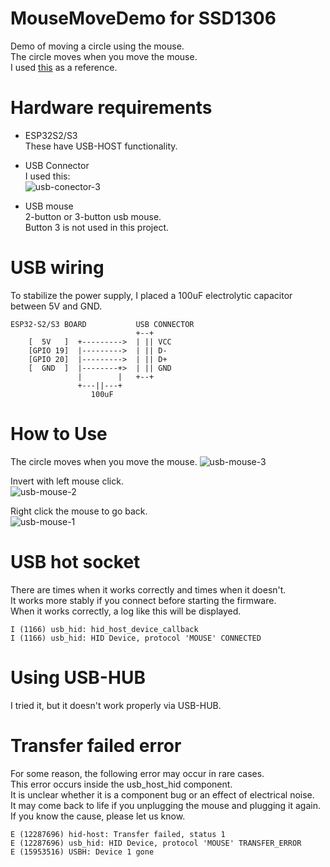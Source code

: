 # MouseMoveDemo for SSD1306
Demo of moving a circle using the mouse.   
The circle moves when you move the mouse.   
I used [this](https://github.com/espressif/esp-idf/tree/master/examples/peripherals/usb/host/hid) as a reference.   

# Hardware requirements

- ESP32S2/S3   
 These have USB-HOST functionality.

- USB Connector   
 I used this:   
 ![usb-conector-3](https://github.com/user-attachments/assets/05f3f79d-00d1-4d65-ad46-67d2e987bc88)

- USB mouse   
 2-button or 3-button usb mouse.   
 Button 3 is not used in this project.   

# USB wiring   
To stabilize the power supply, I placed a 100uF electrolytic capacitor between 5V and GND.   
```
ESP32-S2/S3 BOARD           USB CONNECTOR
                            +--+
    [  5V   ]  +--------->  | || VCC
    [GPIO 19]  |--------->  | || D-
    [GPIO 20]  |--------->  | || D+
    [  GND  ]  |--------+>  | || GND
               |        |   +--+
               +---||---+
                  100uF
```

# How to Use   
The circle moves when you move the mouse.
![usb-mouse-3](https://github.com/user-attachments/assets/020e0f71-aff5-4e12-8fad-1dc724336f2e)

Invert with left mouse click.   
![usb-mouse-2](https://github.com/user-attachments/assets/28ec7de7-d741-408a-8ed6-6821277129c7)


Right click the mouse to go back.   
![usb-mouse-1](https://github.com/user-attachments/assets/b8d152c5-2aed-450b-9f18-721f051c0b23)

# USB hot socket
There are times when it works correctly and times when it doesn't.   
It works more stably if you connect before starting the firmware.   
When it works correctly, a log like this will be displayed.   
```
I (1166) usb_hid: hid_host_device_callback
I (1166) usb_hid: HID Device, protocol 'MOUSE' CONNECTED
```

# Using USB-HUB
I tried it, but it doesn't work properly via USB-HUB.

# Transfer failed error
For some reason, the following error may occur in rare cases.   
This error occurs inside the usb_host_hid component.   
It is unclear whether it is a component bug or an effect of electrical noise.   
It may come back to life if you unplugging the mouse and plugging it again.   
If you know the cause, please let us know.   
```
E (12287696) hid-host: Transfer failed, status 1
E (12287696) usb_hid: HID Device, protocol 'MOUSE' TRANSFER_ERROR
E (15953516) USBH: Device 1 gone
```
